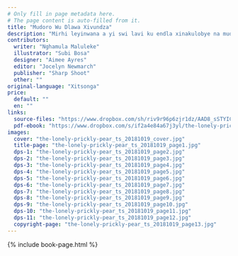 ```yaml
---
# Only fill in page metadata here.
# The page content is auto-filled from it.
title: "Mudoro Wu Dlawa Xivundza"
description: "Mirhi leyinwana a yi swi lavi ku endla xinakulobye na mudoro. Xana wa n’wi kuma munghana ke?"
contributors:
  writer: "Nghamula Maluleke"
  illustrator: "Subi Bosa"
  designer: "Aimee Ayres"
  editor: "Jocelyn Newmarch"
  publisher: "Sharp Shoot"
  other: ""
original-language: "Xitsonga"
price:
  default: ""
  en: ""
links:
  source-files: "https://www.dropbox.com/sh/riv9r96p6zjr1dz/AAD8_sSTYICYuIQZUvC4JgKGa?dl=0"
  pdf-ebook: "https://www.dropbox.com/s/if2a4e84a67j3yl/the-lonely-prickly-pear_ts_20181019.pdf?dl=0"
images:
  cover: "the-lonely-prickly-pear_ts_20181019_cover.jpg"
  title-page: "the-lonely-prickly-pear_ts_20181019_page1.jpg"
  dps-1: "the-lonely-prickly-pear_ts_20181019_page2.jpg"
  dps-2: "the-lonely-prickly-pear_ts_20181019_page3.jpg"
  dps-3: "the-lonely-prickly-pear_ts_20181019_page4.jpg"
  dps-4: "the-lonely-prickly-pear_ts_20181019_page5.jpg"
  dps-5: "the-lonely-prickly-pear_ts_20181019_page6.jpg"
  dps-6: "the-lonely-prickly-pear_ts_20181019_page7.jpg"
  dps-7: "the-lonely-prickly-pear_ts_20181019_page8.jpg"
  dps-8: "the-lonely-prickly-pear_ts_20181019_page9.jpg"
  dps-9: "the-lonely-prickly-pear_ts_20181019_page10.jpg"
  dps-10: "the-lonely-prickly-pear_ts_20181019_page11.jpg"
  dps-11: "the-lonely-prickly-pear_ts_20181019_page12.jpg"
  copyright-page: "the-lonely-prickly-pear_ts_20181019_page13.jpg"
---
```


{% include book-page.html %}



